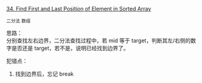 [34. Find First and Last Position of Element in Sorted Array]()

`二分法` `数组`

思路：  
分别查找左右边界，二分法查找过程中，若 mid 等于 target，判断其左/右侧的数字是否还是 target，若不是，说明已经找到边界了。

犯错点：
1. 找到边界后，忘记 break